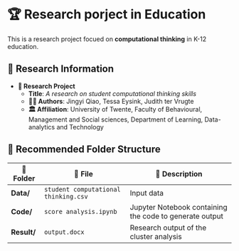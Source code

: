 # 🏆 Research porject in Education

This is a research project focued on **computational thinking** in K-12 education.  

## 📌 Research Information  

- **📖 Research Project**  
  - **Title**: *A research on student computational thinking skills*  
  - **👨‍🔬 Authors**: Jingyi Qiao, Tessa Eysink, Judith ter Vrugte
  - **🏛️ Affiliation**: University of Twente, Faculty of Behavioural, Management and Social sciences, Department of Learning, Data-analytics and Technology
 

## 📂 Recommended Folder Structure  

| 📁 Folder | 📄 File | 📝 Description |
|-----------|--------|---------------|
| **Data/** | `student computational thinking.csv` | Input data |
| **Code/** | `score analysis.ipynb` | Jupyter Notebook containing the code to generate output |
| **Result/** | `output.docx` | Research output of the cluster analysis |
